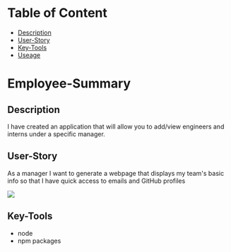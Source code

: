 # Table of Content

- [Description](#Description)
- [User-Story](#User-Story)
- [Key-Tools](#Key-Tools)
- [Useage](#Useage)

# Employee-Summary

## Description

I have created an application that will allow you to add/view engineers and interns under a specific manager.

## User-Story

As a manager
I want to generate a webpage that displays my team's basic info
so that I have quick access to emails and GitHub profiles


![](images/htmlimg.png)

## Key-Tools

- node
- npm packages
